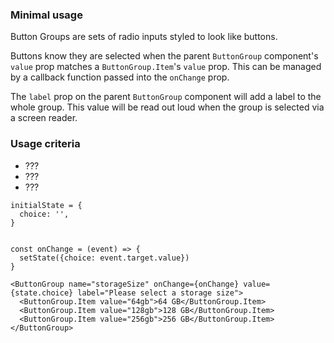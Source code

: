 ### Minimal usage

Button Groups are sets of radio inputs styled to look like buttons.

Buttons know they are selected when the parent `ButtonGroup` component's `value` prop matches a `ButtonGroup.Item`'s `value` prop. This can be managed by a callback function passed into the `onChange` prop.

The `label` prop on the parent `ButtonGroup` component will add a label to the whole group. This value will be read out loud when the group is selected via a screen reader.

### Usage criteria

- ???
- ???
- ???

```
initialState = {
  choice: '',
}


const onChange = (event) => {
  setState({choice: event.target.value})
}

<ButtonGroup name="storageSize" onChange={onChange} value={state.choice} label="Please select a storage size">
  <ButtonGroup.Item value="64gb">64 GB</ButtonGroup.Item>
  <ButtonGroup.Item value="128gb">128 GB</ButtonGroup.Item>
  <ButtonGroup.Item value="256gb">256 GB</ButtonGroup.Item>
</ButtonGroup>
```
